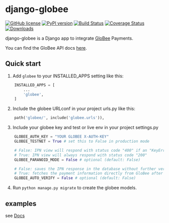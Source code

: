 # django-globee

[![GitHub license](https://img.shields.io/badge/license-MIT-brightgreen.svg)](https://raw.githubusercontent.com/lovvskillz/django-globee/master/LICENSE)
[![PyPI version](https://badge.fury.io/py/django-globee.svg)](https://badge.fury.io/py/django-globee)
[![Build Status](https://travis-ci.org/lovvskillz/django-globee.svg?branch=master)](https://travis-ci.org/lovvskillz/django-globee)
[![Coverage Status](https://coveralls.io/repos/github/lovvskillz/django-globee/badge.svg?branch=master)](https://coveralls.io/github/lovvskillz/django-globee?branch=master)
[![Downloads](https://pepy.tech/badge/django-globee)](https://pepy.tech/project/django-globee)

django-globee is a Django app to integrate [GloBee](https://globee.com/) Payments.

You can find the GloBee API docs [here](https://globee.com/docs/payment-api/v1).

## Quick start

1. Add `globee` to your INSTALLED_APPS setting like this:
```python
    INSTALLED_APPS = [
        ...
        'globee',
    ]
```
2. Include the globee URLconf in your project urls.py like this:
```python
    path('globee/', include('globee.urls')),
```
    
3. Include your globee key and test or live env in your project settings.py
```python
    GLOBEE_AUTH_KEY = "YOUR GLOBEE X-AUTH-KEY"
    GLOBEE_TESTNET = True # set this to False in production mode

    # False: IPN view will respond with status code "400" if an "KeyError", "ValueError" or "ValidationError" occurs
    # True: IPN view will always respond with status code "200"
    GLOBEE_PARANOID_MODE = False # optional (default: False)

    # False: saves the IPN response in the database without further verify checks. see docs on how to verify the payment yourself.
    # True: fetches the payment information directly from GloBee after the IPN view was called
    GLOBEE_AUTO_VERIFY = False # optional (default: False)
```


4. Run `python manage.py migrate` to create the globee models.


## examples

see [Docs](docs/README.md)
